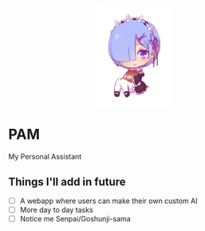 <p align="center"><img src="./rem.png" width="150"></p>


# PAM
My Personal Assistant


## Things I'll add in future

- [ ] A webapp where users can make their own custom AI
- [ ] More day to day tasks
- [ ] Notice me Senpai/Goshunji-sama